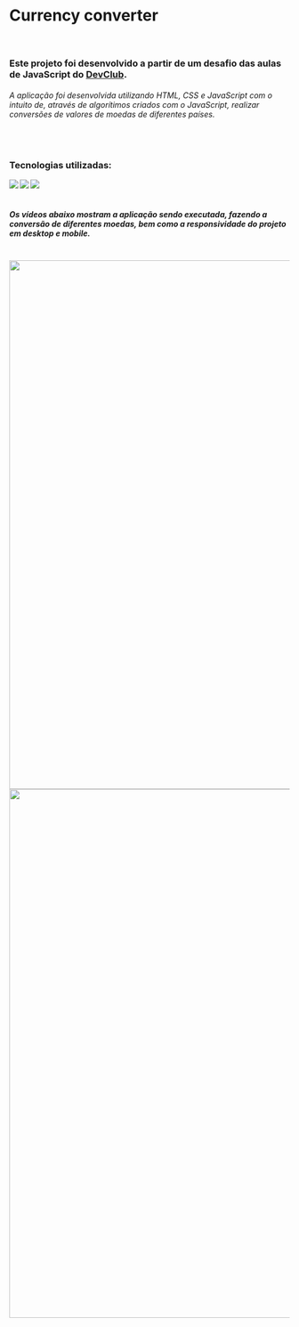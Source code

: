 <h1>Currency converter</h1> 
<br>

<h3>Este projeto foi desenvolvido a partir de um desafio das aulas de JavaScript do <a href="https://rodolfomori.com.br/devclub">DevClub</a>.</h3>
<h6>A aplicação foi desenvolvida utilizando HTML, CSS e JavaScript com o intuito de, através de algorítimos criados com o JavaScript, realizar conversões de valores de moedas de diferentes países.</h6>
<br>
<h3>Tecnologias utilizadas: </h3>
<img align="left" src="https://img.shields.io/badge/HTML5-E34F26?style=for-the-badge&logo=html5&logoColor=white">
<img align="left" src="https://img.shields.io/badge/CSS3-1572B6?style=for-the-badge&logo=css3&logoColor=white">
<img align="left" src="https://img.shields.io/badge/JavaScript-323330?style=for-the-badge&logo=javascript&logoColor=F7DF1E">
<br>
<br>

<h5>Os vídeos abaixo mostram a aplicação sendo executada, fazendo a conversão de diferentes moedas, bem como a responsividade do projeto em desktop e mobile.</h5>
<br>

<img  src="https://github.com/PitterBonoto/Project-currency-converter/blob/main/assets/gif-conversor-de-moedas.gif?raw=true" width=950px dis>
<img  src="https://github.com/PitterBonoto/Project-currency-converter/blob/main/assets/gif-conversor-de-moedas-iphone.gif?raw=true" width=950px>


